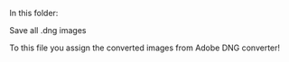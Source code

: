 In this folder: 

Save all .dng images




To this file you assign the converted images from Adobe DNG converter! 
